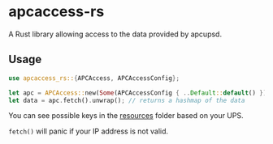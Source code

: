 # apcaccess-rs

A Rust library allowing access to the data provided by apcupsd.

## Usage

```rust
use apcaccess_rs::{APCAccess, APCAccessConfig};

let apc = APCAccess::new(Some(APCAccessConfig { ..Default::default() }));
let data = apc.fetch().unwrap(); // returns a hashmap of the data
```

You can see possible keys in the [resources](resources/apcaccess-options.txt) folder based on your UPS.

`fetch()` will panic if your IP address is not valid.
